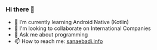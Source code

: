 ### Hi there 👋


- 🌱 I’m currently learning Android Native (Kotlin)
- 👯 I'm looking to collaborate on International Companies
- 💬 Ask me about programming
- 📫 How to reach me: [sanaebadi.info](https://sanaebadi.info/)
